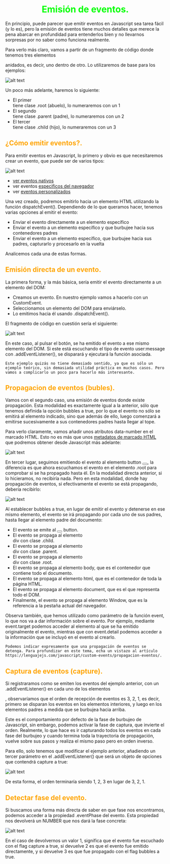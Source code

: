 # <span style="color:lime"><center>Emisión de eventos.</center></span>

En principio, puede parecer que emitir eventos en Javascript sea tarea fácil (y lo es), pero la emisión de eventos tiene muchos detalles que merece la pena abarcar en profundidad para entenderlos bien y no llevarnos sorpresas por no saber como funciona realmente.

Para verlo más claro, vamos a partir de un fragmento de código donde tenemos tres elementos <div> anidados, es decir, uno dentro de otro. Lo utilizaremos de base para los ejemplos:

![alt text](./imagenes-emision-de-eventos/image.png)

Un poco más adelante, haremos lo siguiente:

   - El primer <div> tiene clase .root (abuelo), lo numeraremos con un 1
   - El segundo <div> tiene clase .parent (padre), lo numeraremos con un 2
   - El tercer <div> tiene clase .child (hijo), lo numeraremos con un 3
  
## <span style="color:orange">¿Cómo emitir eventos?.</span>
Para emitir eventos en Javascript, lo primero y obvio es que necesitaremos crear un evento, que puede ser de varios tipos:

![alt text](./imagenes-emision-de-eventos/image-1.png)

  - [ver eventos nativos](https://lenguajejs.com/javascript/eventos/objeto-event/) 
  - ver eventos [especificos del navegador](https://lenguajejs.com/javascript/eventos/eventos-navegador/)
  - ver [eventos personalizados](https://lenguajejs.com/javascript/eventos/custom-events/)
  
Una vez creado, podremos emitirlo hacia un elemento HTML utilizando la función dispatchEvent(). Dependiendo de lo que queramos hacer, tenemos varias opciones al emitir el evento:

  -  Enviar el evento directamente a un elemento específico
  -  Enviar el evento a un elemento específico y que burbujee hacia sus contenedores padres
  -  Enviar el evento a un elemento específico, que burbujee hacia sus padres, capturarlo y procesarlo en la vuelta

Analicemos cada una de estas formas.

## <span style="color:orange">Emisión directa de un evento.</span>
La primera forma, y la más básica, sería emitir el evento directamente a un elemento del DOM:

   - Creamos un evento. En nuestro ejemplo vamos a hacerlo con un CustomEvent.
   - Seleccionamos un elemento del DOM para enviárselo.
   - Lo emitimos hacia él usando .dispatchEvent().

El fragmento de código en cuestión sería el siguiente:

![alt text](./imagenes-emision-de-eventos/image-2.png)

En este caso, al pulsar el botón, se ha emitido el evento a ese mismo elemento del DOM. Si este está escuchando el tipo de evento user:message con .addEventListener(), se disparará y ejecutará la función asociada.

    Este ejemplo quizás no tiene demasiado sentido, ya que es sólo un ejemplo teórico, sin demasiada utilidad práctica en muchos casos. Pero vamos a complicarlo un poco para hacerlo más interesante.

## <span style="color:orange">Propagacion de eventos (bubles).</span>
Vamos con el segundo caso, una emisión de eventos donde existe propagación. Esta modalidad es exactamente igual a la anterior, sólo que tenemos definida la opción bubbles a true, por lo que el evento no sólo se emitirá al elemento indicado, sino que además de ello, luego comenzará a emitirse sucesivamente a sus contenedores padres hasta llegar al tope.

Para verlo claramente, vamos añadir unos atributos data-number en el marcado HTML. Esto no es más que unos [metadatos de marcado HTML](https://lenguajehtml.com/html/introduccion/atributos-comunes-html/) que podremos obtener desde Javascript más adelante:

![alt text](./imagenes-emision-de-eventos/image-3.png)

En tercer lugar, seguimos emitiendo el evento al elemento button <button></button>, la diferencia es que ahora escuchamos el evento en el elemento .root para comprobar si se ha propagado hasta él. En la modalidad directa anterior, si lo hicieramos, no recibiría nada. Pero en esta modalidad, donde hay propagación de eventos, si efectivamente el evento se está propagando, debería recibirlo:

![alt text](./imagenes-emision-de-eventos/image-4.png)

Al establecer bubbles a true, en lugar de emitir el evento y detenerse en ese mismo elemento, el evento se irá propagando por cada uno de sus padres, hasta llegar al elemento padre del documento:

   - El evento se emite al <button></button> button.
   - El evento se propaga al elemento <div> div con clase .child.
   - El evento se propaga al elemento <div>div con clase .parent.
   - El evento se propaga al elemento <div>div con clase .root.
   - El evento se propaga al elemento <body>body, que es el contenedor que contiene todo el documento.
   - El evento se propaga al elemento <html>html, que es el contenedor de toda la página HTML.
   - El evento se propaga al elemento document, que es el que representa todo el DOM.
   - Finalmente, el evento se propaga al elemento Window, que es la referencia a la pestaña actual del navegador.

Observa también, que hemos utilizado como parámetro de la función event, lo que nos va a dar información sobre el evento. Por ejemplo, mediante event.target podemos acceder al elemento al que se ha emitido originalmente el evento, mientras que con event.detail podemos acceder a la información que se incluyó en el evento al crearlo.

    Podemos indicar expresamente que una propagación de eventos se detenga. Para profundizar en este tema, echa un vistazo al artículo https://lenguajejs.com/javascript/custom-events/propagacion-eventos/.

## <span style="color:orange">Captura de eventos (capture).</span>
Si registraramos como se emiten los eventos del ejemplo anterior, con un .addEventListener() en cada uno de los elementos <div>, observaríamos que el orden de recepción de eventos es 3, 2, 1, es decir, primero se disparan los eventos en los elementos interiores, y luego en los elementos padres a medida que se burbujea hacia arriba.

Este es el comportamiento por defecto de la fase de burbujeo de Javascript, sin embargo, podemos activar la fase de captura, que invierte el orden. Realmente, lo que hace es ir capturando todos los eventos en cada fase del burbujeo y cuando termina toda la trayectoria de propagación, vuelve sobre sus pasos y realiza el mismo paso pero en orden inverso.

Para ello, solo tenemos que modificar el ejemplo anterior, añadiendo un tercer parámetro en el .addEventListener() que será un objeto de opciones que contendrá capture a true:

![alt text](./imagenes-emision-de-eventos/image-5.png)

De esta forma, el orden terminaría siendo 1, 2, 3 en lugar de 3, 2, 1.

## <span style="color:orange">Detectar fase del evento.</span>
Si buscamos una forma más directa de saber en que fase nos encontramos, podemos acceder a la propiedad .eventPhase del evento. Esta propiedad nos devolverá un NUMBER que nos dará la fase concreta:

![alt text](./imagenes-emision-de-eventos/image-6.png)

En el caso de devolvernos un valor 1, significa que el evento fue escuchado con el flag capture a true, si devuelve 2 es que el evento fue emitido directamente, y si devuelve 3 es que fue propagado con el flag bubbles a true.